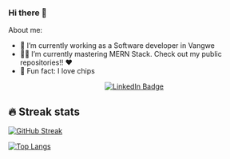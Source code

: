 ### Hi there 👋

About me:
- 💪 I’m currently working as a Software developer in Vangwe
- 👨‍🎓 I’m currently mastering MERN Stack. Check out my public repositories!! ❤️
- 🌟 Fun fact: I love chips

<div id="badges" align="center">
  <a href="https://www.linkedin.com/in/anthony-pastor/">
  <img src="https://img.shields.io/badge/LinkedIn-blue?style=for-the-badge&logo=linkedin&logoColor=white" alt="LinkedIn Badge"/>
    </a>
  <br>
  <img src="https://komarev.com/ghpvc/?username=AnthonyPastor&style=flat-square&color=blue" alt=""/>
</div>

## 🔥 Streak stats
[![GitHub Streak](http://github-readme-streak-stats.herokuapp.com?user=AnthonyPastor&theme=default&date_format=M%20j%5B%2C%20Y%5D)](https://git.io/streak-stats)

[![Top Langs](https://github-readme-stats.vercel.app/api/top-langs/?username=AnthonyPastor&layout=compact)](https://github.com/anuraghazra/github-readme-stats)
